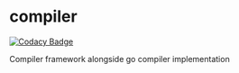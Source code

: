 # compiler

[![Codacy Badge](https://api.codacy.com/project/badge/Grade/d201a49a0f674f03b9f296aa123a6333)](https://www.codacy.com/app/Anticom/compiler?utm_source=github.com&utm_medium=referral&utm_content=Anticom/compiler&utm_campaign=badger)

Compiler framework alongside go compiler implementation
